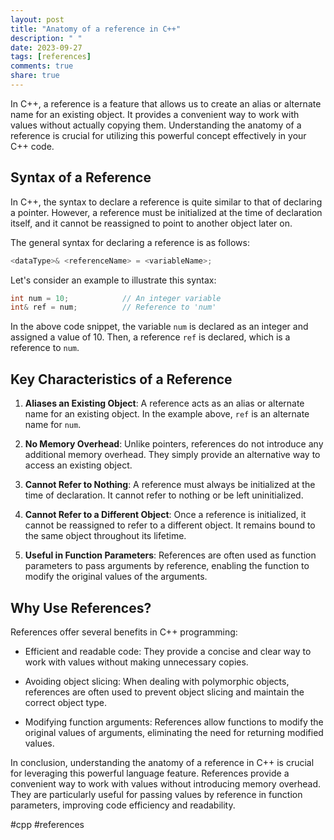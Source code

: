 ```yaml
---
layout: post
title: "Anatomy of a reference in C++"
description: " "
date: 2023-09-27
tags: [references]
comments: true
share: true
---
```


In C++, a reference is a feature that allows us to create an alias or alternate name for an existing object. It provides a convenient way to work with values without actually copying them. Understanding the anatomy of a reference is crucial for utilizing this powerful concept effectively in your C++ code.

## Syntax of a Reference

In C++, the syntax to declare a reference is quite similar to that of declaring a pointer. However, a reference must be initialized at the time of declaration itself, and it cannot be reassigned to point to another object later on.

The general syntax for declaring a reference is as follows:

```cpp
<dataType>& <referenceName> = <variableName>;
```

Let's consider an example to illustrate this syntax:

```cpp
int num = 10;            // An integer variable
int& ref = num;          // Reference to 'num'
```

In the above code snippet, the variable `num` is declared as an integer and assigned a value of 10. Then, a reference `ref` is declared, which is a reference to `num`.

## Key Characteristics of a Reference

1. **Aliases an Existing Object**: A reference acts as an alias or alternate name for an existing object. In the example above, `ref` is an alternate name for `num`.

2. **No Memory Overhead**: Unlike pointers, references do not introduce any additional memory overhead. They simply provide an alternative way to access an existing object.

3. **Cannot Refer to Nothing**: A reference must always be initialized at the time of declaration. It cannot refer to nothing or be left uninitialized.

4. **Cannot Refer to a Different Object**: Once a reference is initialized, it cannot be reassigned to refer to a different object. It remains bound to the same object throughout its lifetime.
                  
5. **Useful in Function Parameters**: References are often used as function parameters to pass arguments by reference, enabling the function to modify the original values of the arguments.

## Why Use References?

References offer several benefits in C++ programming:

- Efficient and readable code: They provide a concise and clear way to work with values without making unnecessary copies.

- Avoiding object slicing: When dealing with polymorphic objects, references are often used to prevent object slicing and maintain the correct object type.

- Modifying function arguments: References allow functions to modify the original values of arguments, eliminating the need for returning modified values.

In conclusion, understanding the anatomy of a reference in C++ is crucial for leveraging this powerful language feature. References provide a convenient way to work with values without introducing memory overhead. They are particularly useful for passing values by reference in function parameters, improving code efficiency and readability.

#cpp #references